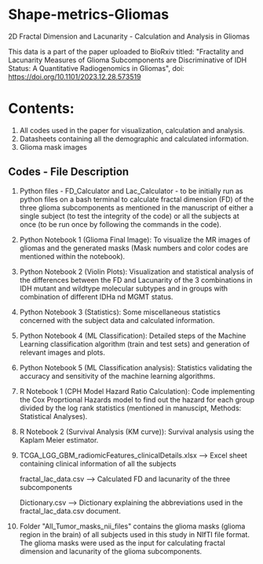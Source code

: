 # Shape-metrics-Gliomas
2D Fractal Dimension and Lacunarity - Calculation and Analysis in Gliomas

This data is a part of the paper uploaded to BioRxiv titled: "Fractality and Lacunarity Measures of Glioma Subcomponents are Discriminative of IDH Status: A Quantitative Radiogenomics in Gliomas", doi: https://doi.org/10.1101/2023.12.28.573519

# Contents:
1. All codes used in the paper for visualization, calculation and analysis.
2. Datasheets containing all the demographic and calculated information.
3. Glioma mask images 

## Codes - File Description
1. Python files - FD_Calculator and Lac_Calculator - to be initially run as python files on a bash terminal to calculate fractal dimension (FD) of the three glioma subcomponents as mentioned in the manuscript of either a single subject (to test the integrity of the code) or all the subjects at once (to be run once by following the commands in the code).
2. Python Notebook 1 (Glioma Final Image): To visualize the MR images of gliomas and the generated masks (Mask numbers and color codes are mentioned within the notebook).
3. Python Notebook 2 (Violin Plots): Visualization and statistical analysis of the differences between the FD and Lacunarity of the 3 combinations in IDH mutant and wildtype molecular subtypes and in groups with combination of different IDHa nd MGMT status.
4. Python Notebook 3 (Statistics): Some miscellaneous statistics concerned with the subject data and calculated information.
5. Python Notebook 4 (ML Classification): Detailed steps of the Machine Learning classification algorithm (train and test sets) and generation of relevant images and plots.
6. Python Notebook 5 (ML Classification analysis): Statistics validating the accuracy and sensitivity of the machine learning algorithms.
7. R Notebook 1 (CPH Model Hazard Ratio Calculation): Code implementing the Cox Proprtional Hazards model to find out the hazard for each group divided by the log rank statistics (mentioned in manuscipt, Methods: Statistical Analyses).
8. R Notebook 2 (Survival Analysis (KM curve)): Survival analysis using the Kaplam Meier estimator.

9. TCGA_LGG_GBM_radiomicFeatures_clinicalDetails.xlsx --> Excel sheet containing clinical information of all the subjects
    
   fractal_lac_data.csv --> Calculated FD and lacunarity of the three subcomponents

   Dictionary.csv --> Dictionary explaining the abbreviations used in the fractal_lac_data.csv document.

10. Folder "All_Tumor_masks_nii_files" contains the glioma masks (glioma region in the brain) of all subjects used in this study in NIfTI file format. The glioma masks were used as the input for calculating fractal dimension and lacunarity of the glioma subcomponents.
